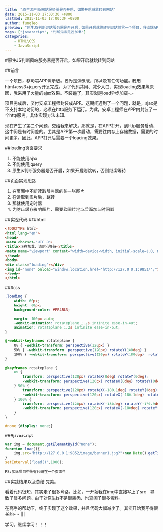 ```yaml
---
title: "原生JS判断网站服务器是否开启，如果开启就跳转到网站"
date: 2015-11-03 17:00:30 +0800
lastmod: 2015-11-03 17:00:30 +0800
author: fungleo
preview: "原生JS判断网站服务器是否开启，如果开启就跳转到网站前言一个项目，移动端APP演示版。因为是演示版，所以没有任何功能。我用html+css3+jquery开发完成。为了代码共用、减少入口、实现loading效果等原因，我采用了大量的ajax效果。不装逼了，其实就是load异步加载-_-项目完成后，交付安卓工程师封装成APP。这期间遇到了一个问题，就是，ajax是不支持本地访问的，必须在http服务下"
tags: ["javascript", "判断元素是否加载"]
categories:
    - HTML\CSS
    - JavaScript
---
```


#原生JS判断网站服务器是否开启，如果开启就跳转到网站

##前言

一个项目，移动端APP演示版。因为是演示版，所以没有任何功能。我用html+css3+jquery开发完成。为了代码共用、减少入口、实现loading效果等原因，我采用了大量的ajax效果。不装逼了，其实就是load异步加载-_-

项目完成后，交付安卓工程师封装成APP。这期间遇到了一个问题，就是，ajax是不支持本地访问的，必须在http服务下运行。为此，安卓工程师在APP内封装了一个http服务，具体实现方法未知。

现在产生了第二个问题，交给我来解决。那就是，在APP打开，到http服务启动，这中间是有时间差的。尤其是APP第一次启动，需要往内存上存储数据，需要的时间更多。因此，APP打开后需要一个loading效果。

##loading页面要求
1. 不能使用ajax
2. 不能使用jquery
3. 原生js判断服务器是否开启，如果开启则跳转，否则继续等待

##页面实现思路
1. 在页面中不断读取服务器的某一张图片
2. 在读取到图片后，跳转
3. 那就使用定时器
4. 为防止缓存影响图片，需要给图片地址后面加上时间戳

##实现代码
###html
```html
<!DOCTYPE html>
<html lang="en">
<head>
<meta charset="UTF-8">
<title>正在加载，请耐心等待</title>
<meta name="viewport" content="width=device-width, initial-scale=1.0, maximum-scale=1.0, user-scalable=0">
</head>
<body>
<div class="loading"></div>
<img id="none" onload="window.location.href='http://127.0.0.1:9852/';">
</body>
</html>
```
###css
```css
.loading {
    width: 60px;
    height: 60px;
    background-color: #FE4B83;

    margin: 100px auto;
    -webkit-animation: rotateplane 1.2s infinite ease-in-out;
    animation: rotateplane 1.2s infinite ease-in-out;
}

@-webkit-keyframes rotateplane {
    0% { -webkit-transform: perspective(120px) }
    50% { -webkit-transform: perspective(120px) rotateY(180deg) }
    100% { -webkit-transform: perspective(120px) rotateY(180deg)  rotateX(180deg) }
}

@keyframes rotateplane {
    0% {
        transform: perspective(120px) rotateX(0deg) rotateY(0deg);
        -webkit-transform: perspective(120px) rotateX(0deg) rotateY(0deg)
    } 50% {
        transform: perspective(120px) rotateX(-180.1deg) rotateY(0deg);
        -webkit-transform: perspective(120px) rotateX(-180.1deg) rotateY(0deg)
    } 100% {
        transform: perspective(120px) rotateX(-180deg) rotateY(-179.9deg);
        -webkit-transform: perspective(120px) rotateX(-180deg) rotateY(-179.9deg);
    }
}

#none {display: none;}
```
###javascript
```javascript
var img = document.getElementById("none");
function load(){
	img.src="http://127.0.0.1:9852/image/banner1.jpg?"+new Date().getTime();
}
setInterval("load()",1000);
```
`PS:实际项目中所有代码在一个页面中`

##实践结果以及总结
完美。

看着代码很短，其实走了很多弯路。比如，一开始我在img中直接写上了src，导致了很多问题。由于对原生js不是很熟悉，也查阅了很多资料。

在高手的帮助下，终于实现了这个效果，并且代码大幅减少了。其实开始我写得很长的-_- |||

学习，继续学习！！！